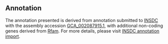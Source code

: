 

Annotation
----------

The annotation presented is derived from annotation submitted to
[INSDC](http://www.insdc.org) with the assembly accession
[GCA\_002087915.1](http://www.ebi.ac.uk/ena/data/view/GCA_002087915.1),
with additional non-coding genes derived from
[Rfam](http://rfam.xfam.org/). For more details, please visit [INSDC
annotation
import](http://ensemblgenomes.org/info/data/insdc_annotation).
